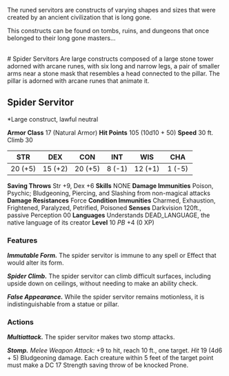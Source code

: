 The runed servitors are constructs of varying shapes and sizes that were created by an ancient civilization that is long gone.

This constructs can be found on tombs, ruins, and dungeons that once belonged to their long gone masters...

<br>
# Spider Servitors
Are large constructs composed of a large stone tower adorned with arcane runes, with six long and narrow legs, a pair of smaller arms near a stone mask that resembles a head connected to the pillar.
The pillar is adorned with arcane runes that animate it.


## Spider Servitor
*Large construct, lawful neutral

**Armor Class** 17 (Natural Armor)
**Hit Points** 105 (10d10 + 50)
**Speed** 30 ft. Climb 30

|   STR   |   DEX   |   CON   |   INT   |   WIS   |   CHA   |
|:-------:|:-------:|:-------:|:-------:|:-------:|:-------:|
| 20 (+5) | 15 (+2) | 20 (+5) |  8 (-1) | 12 (+1) |  1 (-5) |

**Saving Throws** Str +9, Dex +6
**Skills** NONE
**Damage Immunities** Poison, Psychic; Bludgeoning, Piercing, and Slashing from non-magical attacks
**Damage Resistances** Force
**Condition Immunities** Charmed, Exhaustion, Frightened, Paralyzed, Petrified, Poisoned
**Senses** Darkvision 120ft., passive Perception 00
**Languages** Understands DEAD_LANGUAGE, the native language of its creator
**Level** 10 *PB* +4 (0 XP)

### Features
***Immutable Form.***
The spider servitor is immune to any spell or Effect that would alter its form.

***Spider Climb.*** The spider servitor can climb difficult surfaces, including upside down on ceilings, without needing to make an ability check.

***False Appearance.*** While the spider servitor remains motionless, it is indistinguishable from a statue or pillar.

### Actions
***Multiattack.*** The spider servitor makes two stomp attacks.

***Stomp.*** *Melee Weapon Attack:* +9 to hit, reach 10 ft., one target. *Hit* 19 (4d6 + 5) Bludgeoning damage. Each creature within 5 feet of the target point must make a DC 17 Strength saving throw of be knocked Prone.
